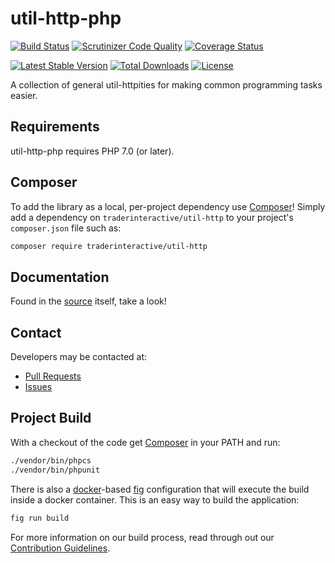 # util-http-php

[![Build Status](https://travis-ci.org/traderinteractive/util-http-php.svg?branch=master)](https://travis-ci.org/traderinteractive/util-http-php)
[![Scrutinizer Code Quality](http://img.shields.io/scrutinizer/g/traderinteractive/util-http-php.svg?style=flat)](https://scrutinizer-ci.com/g/traderinteractive/util-http-php/)
[![Coverage Status](https://coveralls.io/repos/traderinteractive/util-http-php/badge.svg?branch=master&service=github)](https://coveralls.io/github/traderinteractive/util-http-php?branch=master)

[![Latest Stable Version](http://img.shields.io/packagist/v/traderinteractive/util-http.svg?style=flat)](https://packagist.org/packages/traderinteractive/util-http)
[![Total Downloads](http://img.shields.io/packagist/dt/traderinteractive/util-http.svg?style=flat)](https://packagist.org/packages/traderinteractive/util-http)
[![License](http://img.shields.io/packagist/l/traderinteractive/util-http.svg?style=flat)](https://packagist.org/packages/traderinteractive/util-http)

A collection of general util-httpities for making common programming tasks easier.

## Requirements

util-http-php requires PHP 7.0 (or later).

## Composer

To add the library as a local, per-project dependency use [Composer](http://getcomposer.org)! Simply add a dependency on
`traderinteractive/util-http` to your project's `composer.json` file such as:

```sh
composer require traderinteractive/util-http
```

## Documentation

Found in the [source](src) itself, take a look!

## Contact

Developers may be contacted at:

 * [Pull Requests](https://github.com/traderinteractive/util-http-php/pulls)
 * [Issues](https://github.com/traderinteractive/util-http-php/issues)

## Project Build

With a checkout of the code get [Composer](http://getcomposer.org) in your PATH and run:

```sh
./vendor/bin/phpcs
./vendor/bin/phpunit
```

There is also a [docker](http://www.docker.com/)-based
[fig](http://www.fig.sh/) configuration that will execute the build inside a
docker container.  This is an easy way to build the application:

```sh
fig run build
```

For more information on our build process, read through out our [Contribution Guidelines](CONTRIBUTING.md).
